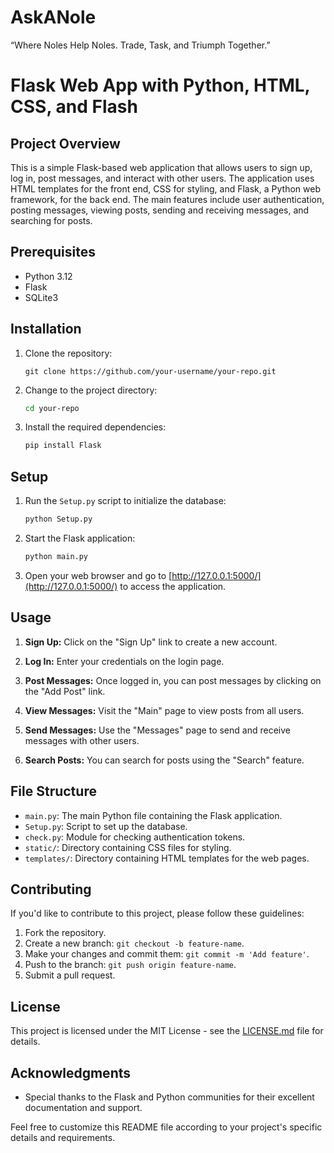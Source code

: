 # AskANole
“Where Noles Help Noles. Trade, Task, and Triumph Together.”

# Flask Web App with Python, HTML, CSS, and Flash

## Project Overview

This is a simple Flask-based web application that allows users to sign up, log in, post messages, and interact with other users. The application uses HTML templates for the front end, CSS for styling, and Flask, a Python web framework, for the back end. The main features include user authentication, posting messages, viewing posts, sending and receiving messages, and searching for posts.

## Prerequisites

- Python 3.12
- Flask
- SQLite3

## Installation

1. Clone the repository:

   ```
   git clone https://github.com/your-username/your-repo.git
   ```

2. Change to the project directory:

   ```bash
   cd your-repo
   ```

3. Install the required dependencies:

   ```bash
   pip install Flask
   ```

## Setup

1. Run the `Setup.py` script to initialize the database:

   ```bash
   python Setup.py
   ```

2. Start the Flask application:

   ```bash
   python main.py
   ```

3. Open your web browser and go to [http://127.0.0.1:5000/](http://127.0.0.1:5000/) to access the application.

## Usage

1. **Sign Up:** Click on the "Sign Up" link to create a new account.

2. **Log In:** Enter your credentials on the login page.

3. **Post Messages:** Once logged in, you can post messages by clicking on the "Add Post" link.

4. **View Messages:** Visit the "Main" page to view posts from all users.

5. **Send Messages:** Use the "Messages" page to send and receive messages with other users.

6. **Search Posts:** You can search for posts using the "Search" feature.

## File Structure

- `main.py`: The main Python file containing the Flask application.
- `Setup.py`: Script to set up the database.
- `check.py`: Module for checking authentication tokens.
- `static/`: Directory containing CSS files for styling.
- `templates/`: Directory containing HTML templates for the web pages.

## Contributing

If you'd like to contribute to this project, please follow these guidelines:

1. Fork the repository.
2. Create a new branch: `git checkout -b feature-name`.
3. Make your changes and commit them: `git commit -m 'Add feature'`.
4. Push to the branch: `git push origin feature-name`.
5. Submit a pull request.

## License

This project is licensed under the MIT License - see the [LICENSE.md](LICENSE.md) file for details.

## Acknowledgments

- Special thanks to the Flask and Python communities for their excellent documentation and support.

Feel free to customize this README file according to your project's specific details and requirements.
